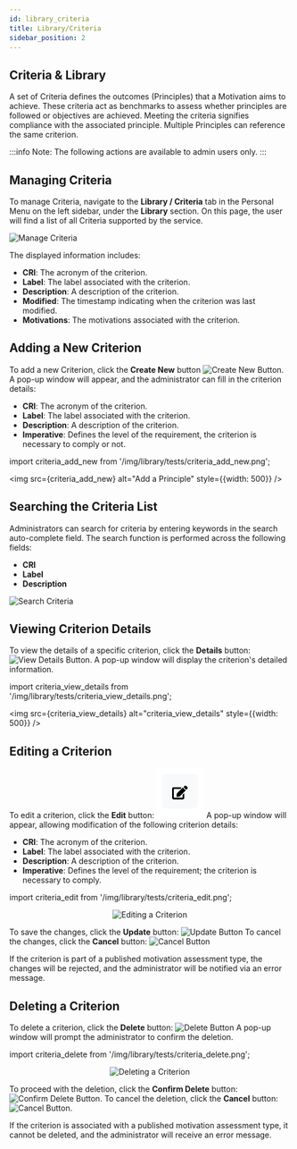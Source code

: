 ```yaml
---
id: library_criteria
title: Library/Criteria
sidebar_position: 2
---
```


## Criteria & Library

A set of Criteria defines the outcomes (Principles) that a Motivation aims to achieve. These criteria act as benchmarks to assess whether principles are followed or objectives are achieved. Meeting the criteria signifies compliance with the associated principle. Multiple Principles can reference the same criterion.

:::info
Note: The following actions are available to admin users only.
:::

## Managing Criteria

To manage Criteria, navigate to the **Library / Criteria** tab in the Personal Menu on the left sidebar, under the **Library** section. On this page, the user will find a list of all Criteria supported by the service.

![Manage Criteria]( /img/library/criteria/criteria_manage.png)

The displayed information includes:
- **CRI**: The acronym of the criterion.
- **Label**: The label associated with the criterion.
- **Description**: A description of the criterion.
- **Modified**: The timestamp indicating when the criterion was last modified.
- **Motivations**: The motivations associated with the criterion.

## Adding a New Criterion

To add a new Criterion, click the **Create New** button ![Create New Button]( /img/buttons/buttons_create.png).
A pop-up window will appear, and the administrator can fill in the criterion details:
- **CRI**: The acronym of the criterion.
- **Label**: The label associated with the criterion.
- **Description**: A description of the criterion.
- **Imperative**: Defines the level of the requirement, the criterion is necessary to comply or not.

import criteria_add_new from '/img/library/tests/criteria_add_new.png';

<p align="center">

<img src={criteria_add_new} alt="Add a Principle" style={{width: 500}} />
</p>


## Searching the Criteria List

Administrators can search for criteria by entering keywords in the search auto-complete field. The search function is performed across the following fields:
- **CRI**
- **Label**
- **Description**

![Search Criteria]( /img/library/criteria/criteria_search_auto.png)

## Viewing Criterion Details

To view the details of a specific criterion, click the **Details** button: ![View Details Button]( /img/buttons/buttons_view_details.png).
A pop-up window will display the criterion's detailed information.

import criteria_view_details from '/img/library/tests/criteria_view_details.png';

<p align="center">

<img src={criteria_view_details} alt="criteria_view_details" style={{width: 500}} />
</p>


## Editing a Criterion

To edit a criterion, click the **Edit** button: ![Edit Button]( /img/buttons/buttons_edit.png)
A pop-up window will appear, allowing modification of the following criterion details:
- **CRI**: The acronym of the criterion.
- **Label**: The label associated with the criterion.
- **Description**: A description of the criterion.
- **Imperative**: Defines the level of the requirement; the criterion is necessary to comply.

import criteria_edit from '/img/library/tests/criteria_edit.png';

<p align="center">
<img src={criteria_edit} alt="Editing a Criterion" style={{width: 500}} />
</p>


To save the changes, click the **Update** button: ![Update Button]( /img/buttons/buttons_update.png) 
To cancel the changes, click the **Cancel** button: ![Cancel Button]( /img/buttons/buttons_cancel.png)

If the criterion is part of a published motivation assessment type, the changes will be rejected, and the administrator will be notified via an error message.

## Deleting a Criterion

To delete a criterion, click the **Delete** button: ![Delete Button]( /img/buttons/buttons_delete_trash.png)
A pop-up window will prompt the administrator to confirm the deletion. 

import criteria_delete from '/img/library/tests/criteria_delete.png';

<p align="center">
<img src={criteria_delete} alt="Deleting a Criterion" style={{width: 500}} />
</p>

To proceed with the deletion, click the **Confirm Delete** button: ![Confirm Delete Button]( /img/buttons/buttons_confirm_delete.png).
To cancel the deletion, click the **Cancel** button: ![Cancel Button]( /img/buttons/buttons_cancel.png).

If the criterion is associated with a published motivation assessment type, it cannot be deleted, and the administrator will receive an error message.

